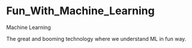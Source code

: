 # Fun_With_Machine_Learning
Machine Learning


The great and booming technology where we understand ML in fun way.
